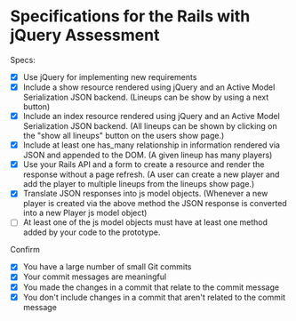 # Specifications for the Rails with jQuery Assessment

Specs:
- [x] Use jQuery for implementing new requirements
- [x] Include a show resource rendered using jQuery and an Active Model Serialization JSON backend. (Lineups can be show by using a next button)
- [x] Include an index resource rendered using jQuery and an Active Model Serialization JSON backend. (All lineups can be shown by clicking on the "show all lineups" button on the users show page.)
- [x] Include at least one has_many relationship in information rendered via JSON and appended to the DOM. (A given lineup has many players)
- [x] Use your Rails API and a form to create a resource and render the response without a page refresh. (A user can create a new player and add the player to multiple lineups from the lineups show page.)
- [X] Translate JSON responses into js model objects. (Whenever a new player is created via the above method the JSON response is converted into a new Player js model object)
- [ ] At least one of the js model objects must have at least one method added by your code to the prototype.

Confirm
- [x] You have a large number of small Git commits
- [x] Your commit messages are meaningful
- [x] You made the changes in a commit that relate to the commit message
- [x] You don't include changes in a commit that aren't related to the commit message

